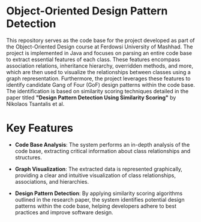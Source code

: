# Object-Oriented Design Pattern Detection
This repository serves as the code base for the project developed as part of the Object-Oriented Design course at Ferdowsi University of Mashhad. The project is implemented in Java and focuses on parsing an entire code base to extract essential features of each class. These features encompass association relations, inheritance hierarchy, overridden methods, and more, which are then used to visualize the relationships between classes using a graph representation. Furthermore, the project leverages these features to identify candidate Gang of Four (GoF) design patterns within the code base. The identification is based on similarity scoring techniques detailed in the paper titled **"Design Pattern Detection Using Similarity Scoring"** by Nikolaos Tsantalis et al.

# Key Features
- **Code Base Analysis**: The system performs an in-depth analysis of the code base, extracting critical information about class relationships and structures.

- **Graph Visualization**: The extracted data is represented graphically, providing a clear and intuitive visualization of class relationships, associations, and hierarchies.

- **Design Pattern Detection**: By applying similarity scoring algorithms outlined in the research paper, the system identifies potential design patterns within the code base, helping developers adhere to best practices and improve software design.